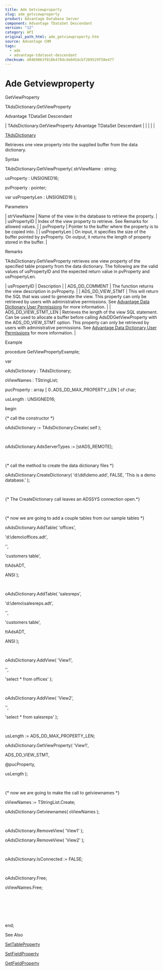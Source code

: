 ```yaml
---
title: Ade Getviewproperty
slug: ade_getviewproperty
product: Advantage Database Server
component: Advantage TDataSet Descendant
version: "12"
category: API
original_path_html: ade_getviewproperty.htm
source: Advantage CHM
tags:
  - ade
  - advantage-tdataset-descendant
checksum: d0469063f018b470dcde045dcbf209529f50e477
---
```


# Ade Getviewproperty

GetViewProperty

TAdsDictionary.GetViewProperty

Advantage TDataSet Descendant

| TAdsDictionary.GetViewProperty  Advantage TDataSet Descendant |  |  |  |  |

[TAdsDictionary](ade_tadsdictionary.md)

Retrieves one view property into the supplied buffer from the data dictionary.

Syntax

TAdsDictionary.GetViewProperty( strViewName : string;

usProperty : UNSIGNED16;

pvProperty : pointer;

var usPropertyLen : UNSIGNED16 );

Parameters

| strViewName | Name of the view in the database to retrieve the property. |
| usPropertyID | Index of the view property to retrieve. See Remarks for allowed values. |
| pvProperty | Pointer to the buffer where the property is to be copied into. |
| usPropertyLen | On input, it specifies the size of the buffer pointed by pvProperty. On output, it returns the length of property stored in the buffer. |

Remarks

TAdsDictionary.GetViewProperty retrieves one view property of the specified table property from the data dictionary. The following are the valid values of usPropertyID and the expected return value in pvProperty and usPropertyLen.

| usPropertyID | Description |
| ADS\_DD\_COMMENT | The function returns the view description in pvProperty. |
| ADS\_DD\_VIEW\_STMT | This will return the SQL that was used to generate the view. This property can only be retrieved by users with administrative permissions. See [Advantage Data Dictionary User Permissions](master_advantage_data_dictionary_user_permissions.md) for more information. |
| ADS\_DD\_VIEW\_STMT\_LEN | Retrieves the length of the view SQL statement. Can be used to allocate a buffer before calling AdsDDGetViewProperty with the ADS\_DD\_VIEW\_STMT option. This property can only be retrieved by users with administrative permissions. See [Advantage Data Dictionary User Permissions](master_advantage_data_dictionary_user_permissions.md) for more information. |

Example

procedure GetViewPropertyExample;

var

oAdsDictionary : TAdsDictionary;

oViewNames : TStringList;

pucProperty : array [ 0..ADS\_DD\_MAX\_PROPERTY\_LEN ] of char;

usLength : UNSIGNED16;

begin

{\* call the constructor \*}

oAdsDictionary := TAdsDictionary.Create( self );

 

oAdsDictionary.AdsServerTypes := [stADS\_REMOTE];

 

{\* call the method to create the data dictionary files \*}

oAdsDictionary.CreateDictionary( 'd:\dd\demo.add', FALSE, 'This is a demo database.' );

 

{\* The CreateDictionary call leaves an ADSSYS connection open.\*}

 

{\* now we are going to add a couple tables from our sample tables \*}

oAdsDictionary.AddTable( 'offices',

'd:\demo\offices.adt',

'',

'customers table',

ttAdsADT,

ANSI );

 

oAdsDictionary.AddTable( 'salesreps',

'd:\demo\salesreps.adt',

'',

'customers table',

ttAdsADT,

ANSI );

 

oAdsDictionary.AddView( 'View1',

'',

'select \* from offices' );

 

oAdsDictionary.AddView( 'View2',

'',

'select \* from salesreps' );

 

usLength := ADS\_DD\_MAX\_PROPERTY\_LEN;

oAdsDictionary.GetViewProperty( 'View1',

ADS\_DD\_VIEW\_STMT,

@pucProperty,

usLength );

 

{\* now we are going to make the call to getviewnames \*}

oViewNames := TStringList.Create;

oAdsDictionary.Getviewnames( oViewNames );

 

oAdsDictionary.RemoveView( 'View1' );

oAdsDictionary.RemoveView( 'View2' );

 

oAdsDictionary.IsConnected := FALSE;

 

oAdsDictionary.Free;

oViewNames.Free;

 

 

 

end;

See Also

[SetTableProperty](ade_settableproperty.md)

[SetFieldProperty](ade_setfieldproperty.md)

[GetFieldProperty](ade_getfieldproperty.md)
